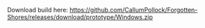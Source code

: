 Download build here:
https://github.com/CallumPollock/Forgotten-Shores/releases/download/prototype/Windows.zip
